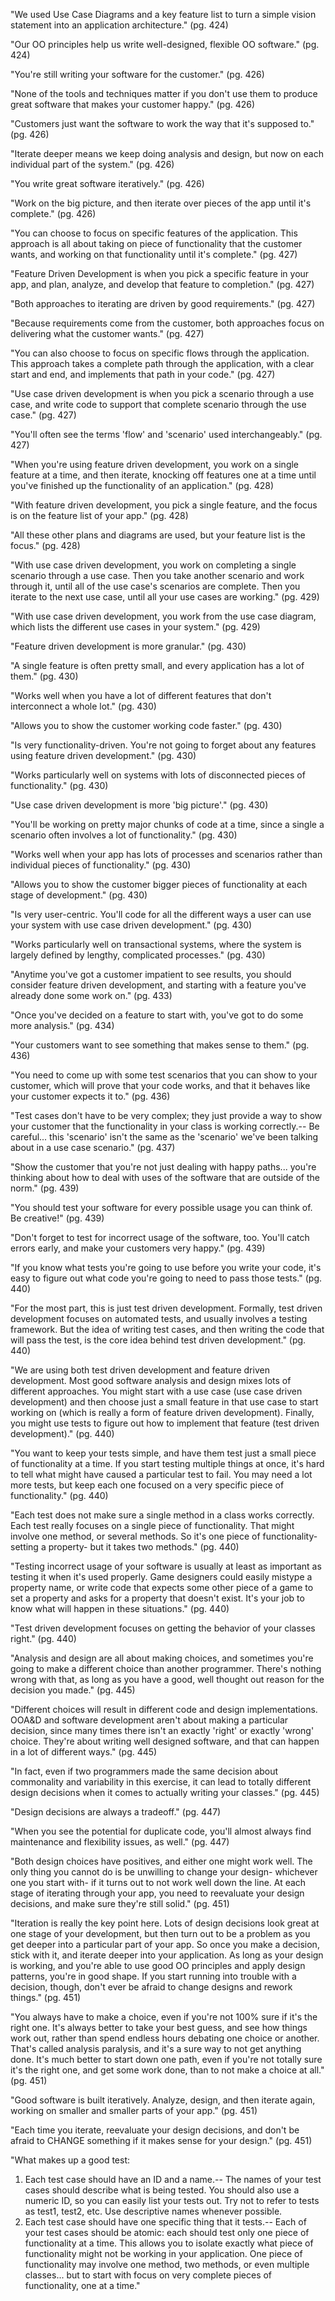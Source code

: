 "We used Use Case Diagrams and a key feature list to turn a simple vision statement into an application architecture." (pg. 424)

"Our OO principles help us write well-designed, flexible OO software." (pg. 424)

"You're still writing your software for the customer." (pg. 426)

"None of the tools and techniques matter if you don't use them to produce great software that makes your customer happy." (pg. 426)

"Customers just want the software to work the way that it's supposed to." (pg. 426)

"Iterate deeper means we keep doing analysis and design, but now on each individual part of the system." (pg. 426)

"You write great software iteratively." (pg. 426)

"Work on the big picture, and then iterate over pieces of the app until it's complete." (pg. 426)

"You can choose to focus on specific features of the application. This approach is all about taking on piece of functionality that the customer wants, and working on that functionality until it's complete." (pg. 427)

"Feature Driven Development is when you pick a specific feature in your app, and plan, analyze, and develop that feature to completion." (pg. 427)

"Both approaches to iterating are driven by good requirements." (pg. 427)
 
"Because requirements come from the customer, both approaches focus on delivering what the customer wants." (pg. 427)

"You can also choose to focus on specific flows through the application. This approach takes a complete path through the application, with a clear start and end, and implements that path in your code." (pg. 427)

"Use case driven development is when you pick a scenario through a use case, and write code to support that complete scenario through the use case." (pg. 427)

"You'll often see the terms 'flow' and 'scenario' used interchangeably." (pg. 427)

"When you're using feature driven development, you work on a single feature at a time, and then iterate, knocking off features one at a time until you've finished up the functionality of an application." (pg. 428)

"With feature driven development, you pick a single feature, and the focus is on the feature list of your app." (pg. 428)

"All these other plans and diagrams are used, but your feature list is the focus." (pg. 428)

"With use case driven development, you work on completing a single scenario through a use case. Then you take another scenario and work through it, until all of the use case's scenarios are complete. Then you iterate to the next use case, until all your use cases are working." (pg. 429)

"With use case driven development, you work from the use case diagram, which lists the different use cases in your system." (pg. 429)

"Feature driven development is more granular." (pg. 430)

"A single feature is often pretty small, and every application has a lot of them." (pg. 430)

"Works well when you have a lot of different features that don't interconnect a whole lot." (pg. 430)

"Allows you to show the customer working code faster." (pg. 430)

"Is very functionality-driven. You're not going to forget about any features using feature driven development." (pg. 430)

"Works particularly well on systems with lots of disconnected pieces of functionality." (pg. 430)

"Use case driven development is more 'big picture'." (pg. 430)

"You'll be working on pretty major chunks of code at a time, since a single a scenario often involves a lot of functionality." (pg. 430)

"Works well when your app has lots of processes and scenarios rather than individual pieces of functionality." (pg. 430)

"Allows you to show the customer bigger pieces of functionality at each stage of development." (pg. 430)

"Is very user-centric. You'll code for all the different ways a user can use your system with use case driven development." (pg. 430)

"Works particularly well on transactional systems, where the system is largely defined by lengthy, complicated processes." (pg. 430)

"Anytime you've got a customer impatient to see results, you should consider feature driven development, and starting with a feature you've already done some work on." (pg. 433)

"Once you've decided on a feature to start with, you've got to do some more analysis." (pg. 434) 

"Your customers want to see something that makes sense to them." (pg. 436)

"You need to come up with some test scenarios that you can show to your customer, which will prove that your code works, and that it behaves like your customer expects it to." (pg. 436)

"Test cases don't have to be very complex; they just provide a way to show your customer that the functionality in your class is working correctly.-- Be careful... this 'scenario' isn't the same as the 'scenario' we've been talking about in a use case scenario." (pg. 437)

"Show the customer that you're not just dealing with happy paths... you're thinking about how to deal with uses of the software that are outside of the norm." (pg. 439)

"You should test your software for every possible usage you can think of. Be creative!" (pg. 439)

"Don't forget to test for incorrect usage of the software, too. You'll catch errors early, and make your customers very happy." (pg. 439)

"If you know what tests you're going to use before you write your code, it's easy to figure out what code you're going to need to pass those tests." (pg. 440)

"For the most part, this is just test driven development. Formally, test driven development focuses on automated tests, and usually involves a testing framework. But the idea of writing test cases, and then writing the code that will pass the test, is the core idea behind test driven development." (pg. 440)

"We are using both test driven development and feature driven development. Most good software analysis and design mixes lots of different approaches. You might start with a use case (use case driven development) and then choose just a small feature in that use case to start working on (which is really a form of feature driven development). Finally, you might use tests to figure out how to implement that feature (test driven development)." (pg. 440)

"You want to keep your tests simple, and have them test just a small piece of functionality at a time. If you start testing multiple things at once, it's hard to tell what might have caused a particular test to fail. You may need a lot more tests, but keep each one focused on a very specific piece of functionality." (pg. 440)

"Each test does not make sure a single method in a class works correctly. Each test really focuses on a single piece of functionality. That might involve one method, or several methods. So it's one piece of functionality- setting a property- but it takes two methods." (pg. 440)

"Testing incorrect usage of your software is usually at least as important as testing it when it's used properly. Game designers could easily mistype a property name, or write code that expects some other piece of a game to set a property and asks for a property that doesn't exist. It's your job to know what will happen in these situations." (pg. 440)

"Test driven development focuses on getting the behavior of your classes right." (pg. 440)

"Analysis and design are all about making choices, and sometimes you're going to make a different choice than another programmer. There's nothing wrong with that, as long as you have a good, well thought out reason for the decision you made." (pg. 445)

"Different choices will result in different code and design implementations. OOA&D and software development aren't about making a particular decision, since many times there isn't an exactly 'right' or exactly 'wrong' choice. They're about writing well designed software, and that can happen in a lot of different ways." (pg. 445)

"In fact, even if two programmers made the same decision about commonality and variability in this exercise, it can lead to totally different design decisions when it comes to actually writing your classes." (pg. 445)

"Design decisions are always a tradeoff." (pg. 447)

"When you see the potential for duplicate code, you'll almost always find maintenance and flexibility issues, as well." (pg. 447)

"Both design choices have positives, and either one might work well. The only thing you cannot do is be unwilling to change your design- whichever one you start with- if it turns out to not work well down the line. At each stage of iterating through your app, you need to reevaluate your design decisions, and make sure they're still solid." (pg. 451)

"Iteration is really the key point here. Lots of design decisions look great at one stage of your development, but then turn out to be a problem as you get deeper into a particular part of your app. So once you make a decision, stick with it, and iterate deeper into your application. As long as your design is working, and you're able to use good OO principles and apply design patterns, you're in good shape. If you start running into trouble with a decision, though, don't ever be afraid to change designs and rework things." (pg. 451)

"You always have to make a choice, even if you're not 100% sure if it's the right one. It's always better to take your best guess, and see how things work out, rather than spend endless hours debating one choice or another. That's called analysis paralysis, and it's a sure way to not get anything done. It's much better to start down one path, even if you're not totally sure it's the right one, and get some work done, than to not make a choice at all." (pg. 451)

"Good software is built iteratively. Analyze, design, and then iterate again, working on smaller and smaller parts of your app." (pg. 451)

"Each time you iterate, reevaluate your design decisions, and don't be afraid to CHANGE something if it makes sense for your design." (pg. 451)

"What makes up a good test:
1. Each test case should have an ID and a name.-- The names of your test cases should describe what is being tested. You should also use a numeric ID, so you can easily list your tests out. Try not to refer to tests as test1, test2, etc. Use descriptive names whenever possible.
2. Each test case should have one specific thing that it tests.-- Each of your test cases should be atomic: each should test only one piece of functionality at a time. This allows you to isolate exactly what piece of functionality might not be working in your application. One piece of functionality may involve one method, two methods, or even multiple classes... but to start with focus on very complete pieces of functionality, one at a time."